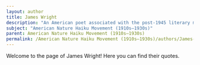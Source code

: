 ```yaml
---
layout: author
title: James Wright
description: "An American poet associated with the post-1945 literary movement, Wright's early works reflected the influence of haiku and nature poetry, showcasing the evolving impact of the American Nature Haiku Movement."
subject: "American Nature Haiku Movement (1910s–1930s)"
parent: American Nature Haiku Movement (1910s–1930s)
permalink: /American Nature Haiku Movement (1910s–1930s)/authors/James-Wright/
---
```


Welcome to the page of James Wright! Here you can find their quotes.
